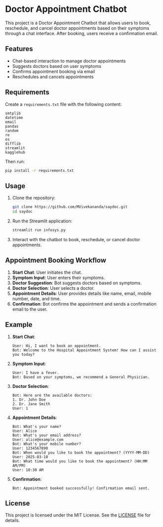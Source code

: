 # Doctor Appointment Chatbot

This project is a Doctor Appointment Chatbot that allows users to book, reschedule, and cancel doctor appointments based on their symptoms through a chat interface. After booking, users receive a confirmation email.

## Features

- Chat-based interaction to manage doctor appointments
- Suggests doctors based on user symptoms
- Confirms appointment booking via email
- Reschedules and cancels appointments

## Requirements

Create a `requirements.txt` file with the following content:

```
smtplib
datetime
email
pandas
random
re
os
difflib
streamlit
kagglehub
```

Then run:

```bash
pip install -r requirements.txt
```

## Usage

1. Clone the repository:
   ```bash
   git clone https://github.com/MVivekananda/saydoc.git
   cd saydoc
   ```

2. Run the Streamlit application:
   ```bash
   streamlit run infosys.py
   ```

3. Interact with the chatbot to book, reschedule, or cancel doctor appointments.

## Appointment Booking Workflow

1. **Start Chat**: User initiates the chat.
2. **Symptom Input**: User enters their symptoms.
3. **Doctor Suggestion**: Bot suggests doctors based on symptoms.
4. **Doctor Selection**: User selects a doctor.
5. **Appointment Details**: User provides details like name, email, mobile number, date, and time.
6. **Confirmation**: Bot confirms the appointment and sends a confirmation email to the user.

## Example

1. **Start Chat**:
   ```
   User: Hi, I want to book an appointment.
   Bot: Welcome to the Hospital Appointment System! How can I assist you today?
   ```

2. **Symptom Input**:
   ```
   User: I have a fever.
   Bot: Based on your symptoms, we recommend a General Physician.
   ```

3. **Doctor Selection**:
   ```
   Bot: Here are the available doctors:
   1. Dr. John Doe
   2. Dr. Jane Smith
   User: 1
   ```

4. **Appointment Details**:
   ```
   Bot: What's your name?
   User: Alice
   Bot: What's your email address?
   User: alice@example.com
   Bot: What's your mobile number?
   User: 1234567890
   Bot: When would you like to book the appointment? (YYYY-MM-DD)
   User: 2025-03-10
   Bot: What time would you like to book the appointment? (HH:MM AM/PM)
   User: 10:30 AM
   ```

5. **Confirmation**:
   ```
   Bot: Appointment booked successfully! Confirmation email sent.
   ```

## License

This project is licensed under the MIT License. See the [LICENSE](LICENSE) file for details.
